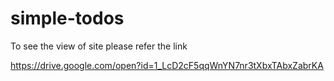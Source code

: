 # simple-todos
To see the view of site please refer the link

https://drive.google.com/open?id=1_LcD2cF5qqWnYN7nr3tXbxTAbxZabrKA
